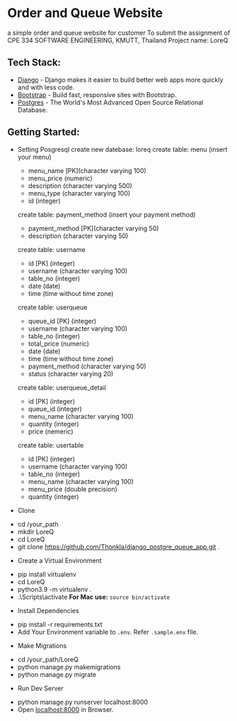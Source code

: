 
# Order and Queue Website
a simple order and queue website for customer
To submit the assignment of CPE 334 SOFTWARE ENGINEERING, KMUTT, Thailand
Project name: LoreQ

##  Tech Stack:
-   [Django](https://www.djangoproject.com/)  - Django makes it easier to build better web apps more quickly and with less code.
-   [Bootstrap](https://getbootstrap.com/)  - Build fast, responsive sites with Bootstrap.
-   [Postgres](https://www.postgresql.org/)  - The World's Most Advanced Open Source Relational Database.

## Getting Started:
- Setting Posgresql
create new datebase: loreq
create table: menu (insert your menu)
	* menu_name [PK](character varying 100)
	* menu_price (numeric)
	* description (character varying 500)
	* menu_type (character varying 100)
	* id (integer)

	create table: payment_method (insert your payment method)
	*  payment_method [PK](character varying 50)
	* description (character varying 50)
	
	create table: username
	* id [PK] (integer)
	* username (character varying 100)
	* table_no (integer)
	* date (date)
	* time (time without time zone)

	create table: userqueue
	* queue_id [PK] (integer)
	* username (character varying 100)
	* table_no (integer)
	* total_price (numeric)
	* date (date)
	* time (time without time zone)
	* payment_method (character varying 50)
	* status (character varying 20)

	create table: userqueue_detail
	* id [PK] (integer)
	* queue_id (integer)
	* menu_name (character varying 100)
	* quantity (integer)
	* price (nemeric)

	create table: usertable
	* id [PK] (integer)
	* username (character varying 100)
	* table_no (integer)
	* menu_name (character varying 100)
	* menu_price (double precision)
	* quantity (integer)
-   Clone
* cd /your_path
* mkdir LoreQ
* cd LoreQ
* git clone https://github.com/Thonkla/django_postgre_queue_app.git .
-   Create a Virtual Environment
* pip install virtualenv
* cd LoreQ
* python3.9 -m virtualenv .
* .\Scripts\activate
**For Mac use:**  `source bin/activate`
-   Install Dependencies
* pip install -r requirements.txt
* Add Your Environment variable to  `.env`. Refer  `.sample.env`  file.
-   Make Migrations
* cd /your_path/LoreQ
* python manage.py makemigrations
* python manage.py migrate
-   Run Dev Server
* python manage.py runserver localhost:8000
* Open  [localhost:8000](http://localhost:8000/)  in Browser.

